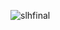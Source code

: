 ![slhfinal](https://github.com/yuankong666/Ultimate-RAT-Collection/assets/128066597/ae5d92f8-84da-45a6-ab11-782e66f932aa)

